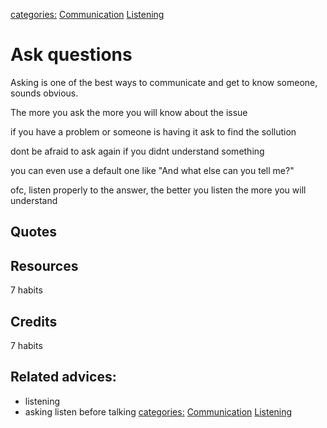 [categories:](../categories/index.md) [Communication](../categories/Communication.md) [Listening](../categories/Listening.md)
# Ask questions

Asking is one of the best ways to communicate and get to know someone, sounds obvious.

The more you ask the more you will know about the issue

if you have a problem or someone is having it ask to find the sollution

dont be afraid to ask again if you didnt understand something

you can even use a default one like "And what else can you tell me?"

ofc, listen properly to the answer, the better you listen the more you will understand

## Quotes

## Resources

7 habits

## Credits

7 habits

## Related advices:

- listening
- asking
listen before talking
[categories:](../categories/index.md) [Communication](../categories/Communication.md) [Listening](../categories/Listening.md)